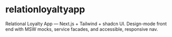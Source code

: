 # relationloyaltyapp
Relational Loyalty App — Next.js + Tailwind + shadcn UI. Design-mode front end with MSW mocks, service facades, and accessible, responsive nav.

